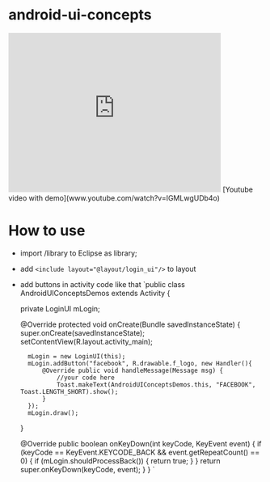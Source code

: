 android-ui-concepts
===================

<iframe width="420" height="315" src="http://www.youtube.com/embed/IGMLwgUDb4o" frameborder="0" allowfullscreen></iframe>
[Youtube video with demo](www.youtube.com/watch?v=IGMLwgUDb4o) 


How to use
==========

* import /library to Eclipse as library;
* add 
`<include layout="@layout/login_ui"/>`
to layout 
* add buttons in activity code like that
`public class AndroidUIConceptsDemos extends Activity {

	private LoginUI mLogin;
	
	@Override
	protected void onCreate(Bundle savedInstanceState) {
		super.onCreate(savedInstanceState);
		setContentView(R.layout.activity_main);
		
		mLogin = new LoginUI(this);
		mLogin.addButton("facebook", R.drawable.f_logo, new Handler(){
			@Override public void handleMessage(Message msg) {
			    //your code here
				Toast.makeText(AndroidUIConceptsDemos.this, "FACEBOOK", Toast.LENGTH_SHORT).show();
			}
		});
		mLogin.draw();
	}

	@Override
	public boolean onKeyDown(int keyCode, KeyEvent event) {
		if (keyCode == KeyEvent.KEYCODE_BACK && event.getRepeatCount() == 0) {
			if (mLogin.shouldProcessBack()) {
				return true;
			}
	    }
		return super.onKeyDown(keyCode, event);
	}
}
`

